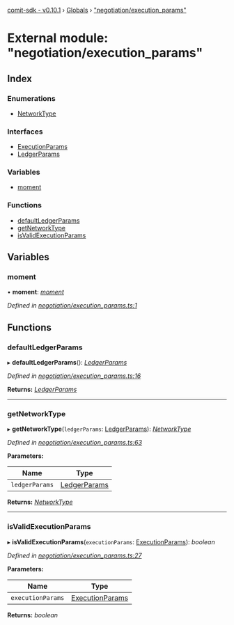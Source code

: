 [comit-sdk - v0.10.1](../README.md) › [Globals](../globals.md) › ["negotiation/execution_params"](_negotiation_execution_params_.md)

# External module: "negotiation/execution_params"

## Index

### Enumerations

* [NetworkType](../enums/_negotiation_execution_params_.networktype.md)

### Interfaces

* [ExecutionParams](../interfaces/_negotiation_execution_params_.executionparams.md)
* [LedgerParams](../interfaces/_negotiation_execution_params_.ledgerparams.md)

### Variables

* [moment](_negotiation_execution_params_.md#moment)

### Functions

* [defaultLedgerParams](_negotiation_execution_params_.md#defaultledgerparams)
* [getNetworkType](_negotiation_execution_params_.md#getnetworktype)
* [isValidExecutionParams](_negotiation_execution_params_.md#isvalidexecutionparams)

## Variables

###  moment

• **moment**: *[moment](_negotiation_execution_params_.md#moment)*

*Defined in [negotiation/execution_params.ts:1](https://github.com/comit-network/comit-js-sdk/blob/68ef370/src/negotiation/execution_params.ts#L1)*

## Functions

###  defaultLedgerParams

▸ **defaultLedgerParams**(): *[LedgerParams](../interfaces/_negotiation_execution_params_.ledgerparams.md)*

*Defined in [negotiation/execution_params.ts:16](https://github.com/comit-network/comit-js-sdk/blob/68ef370/src/negotiation/execution_params.ts#L16)*

**Returns:** *[LedgerParams](../interfaces/_negotiation_execution_params_.ledgerparams.md)*

___

###  getNetworkType

▸ **getNetworkType**(`ledgerParams`: [LedgerParams](../interfaces/_negotiation_execution_params_.ledgerparams.md)): *[NetworkType](../enums/_negotiation_execution_params_.networktype.md)*

*Defined in [negotiation/execution_params.ts:63](https://github.com/comit-network/comit-js-sdk/blob/68ef370/src/negotiation/execution_params.ts#L63)*

**Parameters:**

Name | Type |
------ | ------ |
`ledgerParams` | [LedgerParams](../interfaces/_negotiation_execution_params_.ledgerparams.md) |

**Returns:** *[NetworkType](../enums/_negotiation_execution_params_.networktype.md)*

___

###  isValidExecutionParams

▸ **isValidExecutionParams**(`executionParams`: [ExecutionParams](../interfaces/_negotiation_execution_params_.executionparams.md)): *boolean*

*Defined in [negotiation/execution_params.ts:27](https://github.com/comit-network/comit-js-sdk/blob/68ef370/src/negotiation/execution_params.ts#L27)*

**Parameters:**

Name | Type |
------ | ------ |
`executionParams` | [ExecutionParams](../interfaces/_negotiation_execution_params_.executionparams.md) |

**Returns:** *boolean*

